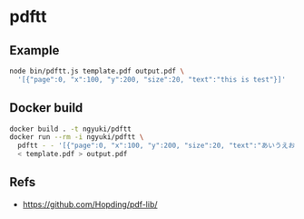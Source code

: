 # pdftt

## Example

```sh
node bin/pdftt.js template.pdf output.pdf \
  '[{"page":0, "x":100, "y":200, "size":20, "text":"this is test"}]'
```

## Docker build

```sh
docker build . -t ngyuki/pdftt
docker run --rm -i ngyuki/pdftt \
  pdftt - - '[{"page":0, "x":100, "y":200, "size":20, "text":"あいうえお"}]' \
  < template.pdf > output.pdf
```

## Refs

- https://github.com/Hopding/pdf-lib/
